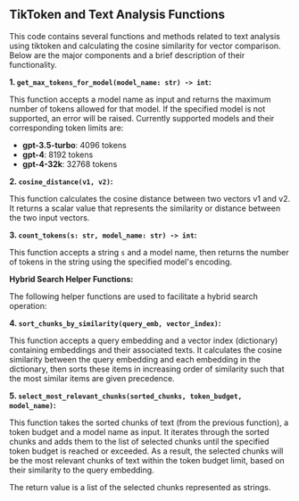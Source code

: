 ## TikToken and Text Analysis Functions

This code contains several functions and methods related to text analysis using tiktoken and calculating the cosine similarity for vector comparison. Below are the major components and a brief description of their functionality.

**1. `get_max_tokens_for_model(model_name: str) -> int`:**

This function accepts a model name as input and returns the maximum number of tokens allowed for that model. If the specified model is not supported, an error will be raised. Currently supported models and their corresponding token limits are:

- **gpt-3.5-turbo**: 4096 tokens
- **gpt-4**: 8192 tokens
- **gpt-4-32k**: 32768 tokens

**2. `cosine_distance(v1, v2)`:**

This function calculates the cosine distance between two vectors v1 and v2. It returns a scalar value that represents the similarity or distance between the two input vectors.

**3. `count_tokens(s: str, model_name: str) -> int`:**

This function accepts a string `s` and a model name, then returns the number of tokens in the string using the specified model's encoding.

**Hybrid Search Helper Functions:**

The following helper functions are used to facilitate a hybrid search operation:

**4. `sort_chunks_by_similarity(query_emb, vector_index)`:**

This function accepts a query embedding and a vector index (dictionary) containing embeddings and their associated texts. It calculates the cosine similarity between the query embedding and each embedding in the dictionary, then sorts these items in increasing order of similarity such that the most similar items are given precedence.

**5. `select_most_relevant_chunks(sorted_chunks, token_budget, model_name)`:**

This function takes the sorted chunks of text (from the previous function), a token budget and a model name as input. It iterates through the sorted chunks and adds them to the list of selected chunks until the specified token budget is reached or exceeded. As a result, the selected chunks will be the most relevant chunks of text within the token budget limit, based on their similarity to the query embedding.

The return value is a list of the selected chunks represented as strings.